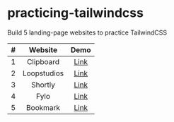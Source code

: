 # practicing-tailwindcss

Build 5 landing-page websites to practice TailwindCSS

|  #  |   Website   |                        Demo                         |
| :-: | :---------: | :-------------------------------------------------: |
|  1  |  Clipboard  | [Link](https://kien-ltt-clipboard.netlify.app/) |
|  2  | Loopstudios |  [Link](https://kien-ltt-loopstudios.netlify.app/)  |
|  3  |   Shortly   | [Link](https://kien-ltt-shortly.netlify.app/)  |
|  4  |    Fylo     | [Link](https://kien-ltt-fylo.netlify.app/)  |
|  5  |  Bookmark   | [Link](https://kien-ltt-bookmark.netlify.app/) |
